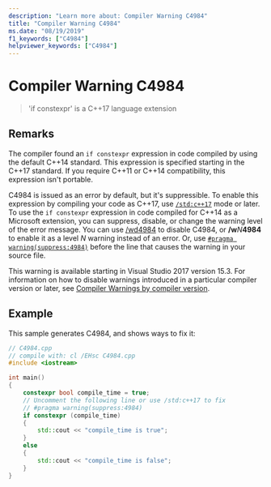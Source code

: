 ```yaml
---
description: "Learn more about: Compiler Warning C4984"
title: "Compiler Warning C4984"
ms.date: "08/19/2019"
f1_keywords: ["C4984"]
helpviewer_keywords: ["C4984"]
---
```

# Compiler Warning C4984

> 'if constexpr' is a C++17 language extension

## Remarks

The compiler found an `if constexpr` expression in code compiled by using the default C++14 standard. This expression is specified starting in the C++17 standard. If you require C++11 or C++14 compatibility, this expression isn't portable.

C4984 is issued as an error by default, but it's suppressible. To enable this expression by compiling your code as C++17, use [`/std:c++17`](../../build/reference/std-specify-language-standard-version.md) mode or later. To use the `if constexpr` expression in code compiled for C++14 as a Microsoft extension, you can suppress, disable, or change the warning level of the error message. You can use [/wd4984](../../build/reference/compiler-option-warning-level.md) to disable C4984, or __/w__*N*__4984__ to enable it as a level *N* warning instead of an error. Or, use [`#pragma warning(suppress:4984)`](../../preprocessor/warning.md) before the line that causes the warning in your source file.

This warning is available starting in Visual Studio 2017 version 15.3. For information on how to disable warnings introduced in a particular compiler version or later, see [Compiler Warnings by compiler version](compiler-warnings-by-compiler-version.md).

## Example

This sample generates C4984, and shows ways to fix it:

```cpp
// C4984.cpp
// compile with: cl /EHsc C4984.cpp
#include <iostream>

int main()
{
    constexpr bool compile_time = true;
    // Uncomment the following line or use /std:c++17 to fix
    // #pragma warning(suppress:4984)
    if constexpr (compile_time)
    {
        std::cout << "compile_time is true";
    }
    else
    {
        std::cout << "compile_time is false";
    }
}
```
